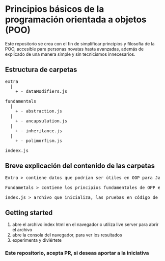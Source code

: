 # Principios básicos de la programación orientada a objetos (POO)

Este repositorio se crea con el fin de simplificar principios y filosofía de la POO, accesible para personas novatas hasta avanzadas, además de explicado de una manera simple y sin tecnicismos innecesarios.

## Estructura de carpetas

<pre>
extra
  |
    + - dataModifiers.js

fundamentals
  |
    + - abstraction.js
  |
    + - ancapsulation.js
  |
    + - inheritance.js
  |
    + - polimorfism.js

indeex.js
</pre>

## Breve explicación del contenido de las carpetas

<pre>
Extra > contiene datos que podrían ser útiles en OOP para JavaScript y TypeScript

Fundametals > contiene los principios fundamentales de OPP en JavaScript y TypeScript

index.js > archivo que inicializa, las pruebas en código de los fundamentos, etc.
</pre>

## Getting started

1. abre el archivo index html en el navegador o utiliza live server para abrir el archivo
2. abre la consola del navegador, para ver los resultados
3. experimenta y diviértete

### Este repositorio, acepta PR, si deseas aportar a la iniciativa
